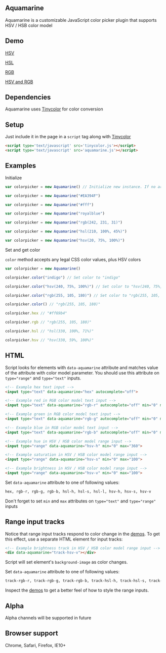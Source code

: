 ## Aquamarine
Aquamarine is a customizable JavaScript color picker plugin that supports HSV / HSB color model

## Demo

[HSV](https://rawgit.com/vladmoroz/Aquamarine/master/demo/hsv.html)

[HSL](https://rawgit.com/vladmoroz/Aquamarine/master/demo/hsl.html)

[RGB](https://rawgit.com/vladmoroz/Aquamarine/master/demo/rgb.html)

[HSV and RGB](https://rawgit.com/vladmoroz/Aquamarine/master/demo/multiple.html)

## Dependencies
Aquamarine uses [Tinycolor](https://github.com/bgrins/TinyColor) for color conversion

## Setup
Just include it in the page in a ``script`` tag along with [Tinycolor](https://github.com/bgrins/TinyColor)

```html
<script type='text/javascript' src='tinycolor.js'></script>
<script type='text/javascript' src='aquamarine.js'></script>
```

## Examples

Initialize

```javascript
var colorpicker = new Aquamarine() // Initialize new instance. If no arguments passed, default color will be #2CE7C5
```
```javascript
var colorpicker = new Aquamarine("#EA394F")
```
```javascript
var colorpicker = new Aquamarine("#fff")
```
```javascript
var colorpicker = new Aquamarine("royalblue")
```
```javascript
var colorpicker = new Aquamarine("rgb(242, 231, 31)")
```
```javascript
var colorpicker = new Aquamarine("hsl(210, 100%, 45%)")
```
```javascript
var colorpicker = new Aquamarine("hsv(20, 75%, 100%)")
```

Set and get color

``color`` method accepts any legal CSS color values, plus HSV colors

```javascript
var colorpicker = new Aquamarine()

colorpicker.color("indigo") // Set color to "indigo"

colorpicker.color("hsv(240, 75%, 100%)") // Set color to "hsv(240, 75%, 100%)"

colorpicker.color("rgb(255, 105, 180)") // Set color to "rgb(255, 105, 180)"

colorpicker.color() // "rgb(255, 105, 180)"

colorpicker.hex // "#ff69b4"

colorpicker.rgb // "rgb(255, 105, 180)"

colorpicker.hsl // "hsl(330, 100%, 71%)"

colorpicker.hsv // "hsv(330, 59%, 100%)"
```

## HTML

Script looks for elements with ``data-aquamarine`` attribute and matches value of the attribute with color model parameter. You should use this attribute on ``type="range"`` and ``type="text"`` inputs.

```html
<!-- Example hex text input -->
<input type="text" data-aquamarine="hex" autocomplete="off">

<!-- Example red in RGB color model text input -->
<input type="text" data-aquamarine="rgb-r" autocomplete="off" min="0" max="255">

<!-- Example green in RGB color model text input -->
<input type="text" data-aquamarine="rgb-g" autocomplete="off" min="0" max="255">

<!-- Example blue in RGB color model text input -->
<input type="text" data-aquamarine="rgb-b" autocomplete="off" min="0" max="255">

<!-- Example hue in HSV / HSB color model range input -->
<input type="range" data-aquamarine="hsv-h" min="0" max="360">

<!-- Example saturation in HSV / HSB color model range input -->
<input type="range" data-aquamarine="hsv-s" min="0" max="100">

<!-- Example brightness in HSV / HSB color model range input -->
<input type="range" data-aquamarine="hsv-v" min="0" max="100">
```

Set ``data-aquamarine`` attribute to one of following values:

```html	
hex, rgb-r, rgb-g, rgb-b, hsl-h, hsl-s, hsl-l, hsv-h, hsv-s, hsv-v
```

Don't forget to set ``min`` and ``max`` attributes on ``type="text"`` and ``type="range"`` inputs

## Range input tracks

Notice that range input tracks respond to color change in the [demos](https://rawgit.com/vladmoroz/Aquamarine/master/demo/multiple.html). To get this effect, use a separate HTML element for input tracks:
```html
<!-- Example brightness track in HSV / HSB color model range input -->
<div data-aquamarine="track-hsv-v"></div>
```

Script will set element's ``background-image`` as color changes.

Set ``data-aquamarine`` attribute to one of following values:
```html
track-rgb-r, track-rgb-g, track-rgb-b, track-hsl-h, track-hsl-s, track-hsl-l, track-hsv-h, track-hsv-s, track-hsv-v
```

Inspect the [demos](https://rawgit.com/vladmoroz/Aquamarine/master/demo/multiple.html) to get a better feel of how to style the range inputs.

## Alpha
Alpha channels will be supported in future

## Browser support
Chrome, Safari, Firefox, IE10+

